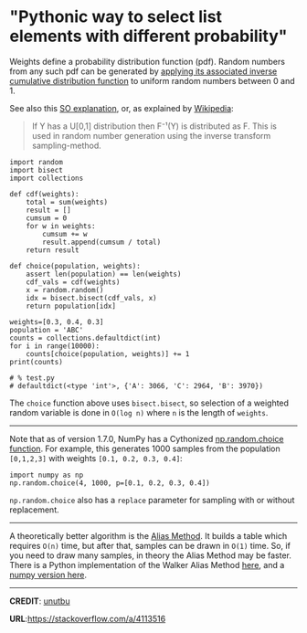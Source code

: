 # "Pythonic way to select list elements with different probability"

Weights define a probability distribution function (pdf). Random numbers from any such pdf can be generated by [applying its associated inverse cumulative distribution function][1] to uniform random numbers between 0 and 1.

See also this [SO explanation][2], or, as explained by [Wikipedia][3]:

> If Y has a U[0,1] distribution then F⁻¹(Y) is distributed as F. This is
> used in random number generation using
> the inverse transform sampling-method.


    import random
    import bisect
    import collections

    def cdf(weights):
        total = sum(weights)
        result = []
        cumsum = 0
        for w in weights:
            cumsum += w
            result.append(cumsum / total)
        return result

    def choice(population, weights):
        assert len(population) == len(weights)
        cdf_vals = cdf(weights)
        x = random.random()
        idx = bisect.bisect(cdf_vals, x)
        return population[idx]

    weights=[0.3, 0.4, 0.3]
    population = 'ABC'
    counts = collections.defaultdict(int)
    for i in range(10000):
        counts[choice(population, weights)] += 1
    print(counts)

    # % test.py
    # defaultdict(<type 'int'>, {'A': 3066, 'C': 2964, 'B': 3970})

The `choice` function above uses `bisect.bisect`, so selection of a weighted random variable is done in `O(log n)` where `n` is the length of `weights`.

----------

Note that as of version 1.7.0, NumPy has a Cythonized [np.random.choice function][4]. For example, this generates 1000 samples from the population `[0,1,2,3]` with weights `[0.1, 0.2, 0.3, 0.4]`:

    import numpy as np
    np.random.choice(4, 1000, p=[0.1, 0.2, 0.3, 0.4])

`np.random.choice` also has a `replace` parameter for sampling with or without replacement.

----------

A theoretically better algorithm is the [Alias Method][5]. It builds a table which requires `O(n)` time, but after that,  samples can be drawn in `O(1)` time. So, if you need to draw many samples, in theory the Alias Method may be faster. There is a Python implementation of the Walker Alias Method [here][6], and a [numpy version here][7].


  [1]: http://en.wikipedia.org/wiki/Pseudorandom_number_generator#Non-uniform_generators
  [2]: https://stackoverflow.com/questions/977354/generating-non-uniform-random-numbers/977508#977508
  [3]: http://en.wikipedia.org/wiki/Cumulative%5Fdistribution%5Ffunction#Inverse
  [4]: https://docs.scipy.org/doc/numpy/reference/generated/numpy.random.choice.html
  [5]: http://en.wikipedia.org/wiki/Alias_method
  [6]: http://code.activestate.com/recipes/576564-walkers-alias-method-for-random-objects-with-diffe/
  [7]: https://gist.github.com/ntamas/1109133


-----


**CREDIT**: [unutbu](https://stackoverflow.com/users/190597/unutbu)

**URL**:https://stackoverflow.com/a/4113516
